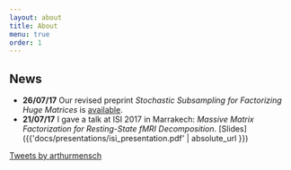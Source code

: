 ```yaml
---
layout: about
title: About
menu: true
order: 1
---
```


## News

- **26/07/17** Our revised preprint *Stochastic Subsampling for Factorizing Huge Matrices* is [available](https://hal.archives-ouvertes.fr/hal-01431618).
- **21/07/17** I gave a talk at ISI 2017 in Marrakech: *Massive Matrix Factorization for Resting-State fMRI Decomposition*. [Slides]({{'docs/presentations/isi_presentation.pdf' | absolute_url }})

<a class="twitter-timeline" data-lang="en" data-width="500" data-tweet-limit="3" data-dnt="true" href="https://twitter.com/arthurmensch">Tweets by arthurmensch</a> <script async src="//platform.twitter.com/widgets.js" charset="utf-8"></script>
